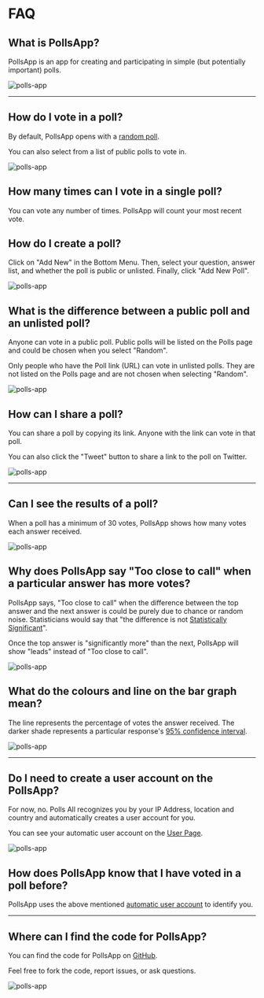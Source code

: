 # FAQ

## What is PollsApp?

PollsApp is an app for creating and participating in simple (but potentially important) polls.

![polls-app](image-polls-app.png)

---

## How do I vote in a poll?

By default, PollsApp opens with a [random poll](https://nuuuwan.github.io/polls_app/).

You can also select from a list of public polls to vote in.

![polls-app](image-poll.png)

## How many times can I vote in a single poll?

You can vote any number of times. PollsApp will count your most recent vote.

## How do I create a poll?

Click on "Add New" in the Bottom Menu. Then, select your question, answer list, and whether the poll is public or unlisted. Finally, click "Add New Poll".

![polls-app](image-add-new.png)

## What is the difference between a public poll and an unlisted poll?

Anyone can vote in a public poll. Public polls will be listed on the Polls page and could be chosen when you select "Random".

Only people who have the Poll link (URL) can vote in unlisted polls. They are not listed on the Polls page and are not chosen when selecting "Random".

![polls-app](image-visibility-public-and-unlisted.png)

## How can I share a poll?

You can share a poll by copying its link. Anyone with the link can vote in that poll.

You can also click the "Tweet" button to share a link to the poll on Twitter.

![polls-app](image-copy-share.png)

---

## Can I see the results of a poll?

When a poll has a minimum of 30 votes, PollsApp shows how many votes each answer received.

![polls-app](image-poll.png)

## Why does PollsApp say "Too close to call" when a particular answer has more votes?

PollsApp says, "Too close to call" when the difference between the top answer and the next answer is could be purely due to chance or random noise. Statisticians would say that "the difference is not [Statistically Significant](https://en.wikipedia.org/wiki/Statistical_significance)".

Once the top answer is "significantly more" than the next, PollsApp will show "leads" instead of "Too close to call".

![polls-app](image-too-close-to-call.png)

## What do the colours and line on the bar graph mean?

The line represents the percentage of votes the answer received. The darker shade represents a particular response's [95% confidence interval](https://en.wikipedia.org/wiki/Confidence_interval).

![polls-app](image-poll-ci.png)

---

## Do I need to create a user account on the PollsApp?

For now, no. Polls All recognizes you by your IP Address, location and country and automatically creates a user account for you.

You can see your automatic user account on the [User Page](https://nuuuwan.github.io/polls_app#user).

![polls-app](image-user.png)

## How does PollsApp know that I have voted in a poll before?

PollsApp uses the above mentioned [automatic user account](https://nuuuwan.github.io/polls_app#user) to identify you.

---

## Where can I find the code for PollsApp?

You can find the code for PollsApp on [GitHub](https://github.com/nuuuwan/polls_app).

Feel free to fork the code, report issues, or ask questions.

![polls-app](image-github.png)
